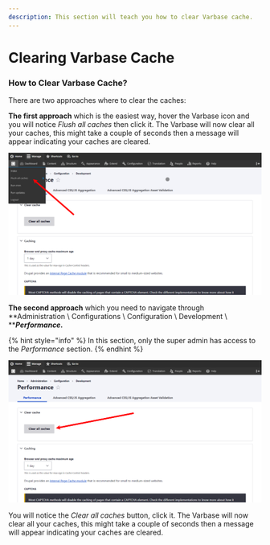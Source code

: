 ```yaml
---
description: This section will teach you how to clear Varbase cache.
---
```


# Clearing Varbase Cache

### How to Clear Varbase Cache?

There are two approaches where to clear the caches:

**The first approach** which is the easiest way, hover the Varbase icon and you will notice _Flush all caches_ then click it. The Varbase will now clear all your caches, this might take a couple of seconds then a message will appear indicating your caches are cleared.

![Flush all caches from Varbase icon](<../../../.gitbook/assets/image (1).png>)

**The second approach** which you need to navigate through **Administration \ Configurations \ Configuration \ Development \ **_**Performance.**_

{% hint style="info" %}
In this section, only the super admin has access to the _Performance_ section.
{% endhint %}

![Clear all caches from Performance page](<../../../.gitbook/assets/image (3).png>)

You will notice the _Clear all caches_ button, click it. The Varbase will now clear all your caches, this might take a couple of seconds then a message will appear indicating your caches are cleared.
